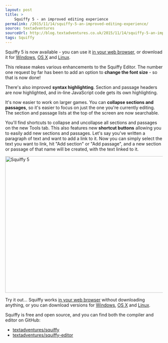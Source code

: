 ```yaml
---
layout: post
title: >
    Squiffy 5 - an improved editing experience
permalink: /2015/11/14/squiffy-5-an-improved-editing-experience/
source: textadventures
sourceUrl: http://blog.textadventures.co.uk/2015/11/14/squiffy-5-an-improved-editing-experience/
tags: Squiffy
---
```

Squiffy 5 is now available - you can use it <a href="http://textadventures.co.uk/squiffy/editor">in your web browser</a>, or download it for <a href="https://github.com/textadventures/squiffy-editor/releases/download/v5.0/Squiffy.5.0.Windows.exe">Windows</a>, <a href="https://github.com/textadventures/squiffy-editor/releases/download/v5.0/Squiffy.5.0.OS.X.dmg">OS X</a> and <a href="https://github.com/textadventures/squiffy-editor/releases/download/v5.0/Squiffy.5.0.Linux.zip">Linux</a>.

This release makes various enhancements to the Squiffy Editor. The number one request by far has been to add an option to <strong>change the font size</strong> - so that is now done!

There's also improved <strong>syntax highlighting</strong>. Section and passage headers are now highlighted, and in-line JavaScript code gets its own highlighting.

It's now easier to work on larger games. You can <strong>collapse sections and passages</strong>, so it's easier to focus on just the one you're currently editing. The section and passage lists at the top of the screen are now searchable.

You'll find shortcuts to collapse and uncollapse all sections and passages on the new Tools tab. This also features new <strong>shortcut buttons</strong> allowing you to easily add new sections and passages. Let's say you've written a paragraph of text and want to add a link to it. Now you can simply select the text you want to link, hit "Add section" or "Add passage", and a new section or passage of that name will be created, with the text linked to it.

<img class="aligncenter size-large wp-image-2635" src="/images/2015/textadventuresblog.files.wordpress.com-2015-11-screen-shot-2015-11-14-at-18-35-00.png" alt="Squiffy 5" width="625" height="437" />

Try it out... Squiffy works <a href="http://textadventures.co.uk/squiffy/editor">in your web browser</a> without downloading anything, or you can download versions for <a href="https://github.com/textadventures/squiffy-editor/releases/download/v5.0/Squiffy.5.0.Windows.exe">Windows</a>, <a href="https://github.com/textadventures/squiffy-editor/releases/download/v5.0/Squiffy.5.0.OS.X.dmg">OS X</a> and <a href="https://github.com/textadventures/squiffy-editor/releases/download/v5.0/Squiffy.5.0.Linux.zip">Linux</a>.

Squiffy is free and open source, and you can find both the compiler and editor on GitHub:
<ul>
	<li><a href="https://github.com/textadventures/squiffy">textadventures/squiffy</a></li>
	<li><a href="https://github.com/textadventures/squiffy-editor">textadventures/squiffy-editor</a></li>
</ul>